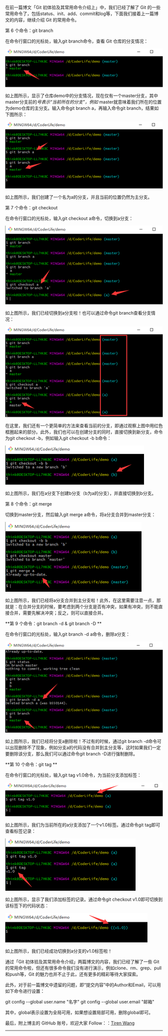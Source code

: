 在前一篇博文「Git 初体验及其常用命令介绍上」中，我们已经了解了 Git 的一些常用命令了，包括status、init、add、commit和log等，下面我们接着上一篇博文的内容，继续介绍 Git 的常用命令。

第 6 个命令：git branch

在命令行窗口的光标处，输入git branch命令，查看 Git 仓库的分支情况：

![2-3-01](images/2-3-01.png)

如上图所示，显示了仓库demo中的分支情况，现在仅有一个master分支，其中master分支前的*号表示“当前所在的分支”，例如* master就意味着我们所在的位置为demo仓库的主分支。输入命令git branch a，再输入命令git branch，结果如下图所示：

![2-3-01](images/2-3-02.png)

如上图所示，我们创建了一个名为a的分支，并且当前的位置仍然为主分支。

第 7 个命令：git checkout

在命令行窗口的光标处，输入git checkout a命令，切换到a分支：

![2-3-01](images/2-3-03.png)

如上图所示，我们已经切换到a分支啦！也可以通过命令git branch查看分支情况：

![2-3-01](images/2-3-04.png)

在这里，我们还有一个更简单的方法来查看当前的分支，即通过观察上图中用红色框圈起来的部分。此外，我们也可以在创建分支的同时，直接切换到新分支，命令为git checkout -b，例如输入git checkout -b b命令：

![2-3-01](images/2-3-05.png)

如上图所示，我们在a分支下创建b分支（b为a的分支），并直接切换到b分支。

第 8 个命令：git merge

切换到master分支，然后输入git merge a命令，将a分支合并到master分支：

![2-3-01](images/2-3-10.png)

如上图所示，我们已经将a分支合并到主分支啦！此外，在这里需要注意一点，那就是：在合并分支的时候，要考虑到两个分支是否有冲突，如果有冲突，则不能直接合并，需要先解决冲突；反之，则可以直接合并。

**第 9 个命令：git branch -d & git branch -D **

在命令行窗口的光标处，输入git branch -d a命令，删除a分支：

![2-3-01](images/2-3-06.png)

如上图所示，我们已经将分支a删除啦！不过有的时候，通过git branch -d命令可以出现删除不了现象，例如分支a的代码没有合并到主分支等，这时如果我们一定要删除该分支，那么我们可以通过命令git branch -D进行强制删除。

**第 10 个命令：git tag **

在命令行窗口的光标处，输入git tag v1.0命令，为当前分支添加标签：

![2-3-01](images/2-3-07.png)

如上图所示，我们为当前所在的a分支添加了一个v1.0标签。通过命令git tag即可查看标签记录：

![2-3-01](images/2-3-08.png)

如上图所示，显示了我们添加标签的记录。通过命令git checkout v1.0即可切换到该标签下的代码状态：

![2-3-01](images/2-3-09.png)

如上图所示，我们已经成功切换到a分支的v1.0标签啦！

通过「Git 初体验及其常用命令介绍」两篇博文的内容，我们已经了解了一些 Git 的常用命令啦，但还有很多命令我们没有进行演示，例如clone、rm、grep、pull和push等，Git 的魅力也并不止于此，还有更多的精彩等待大家探索。

此外，对于前一篇博文中遗留的问题，即“提交内容”中的Author和Email，可以用如下命令进行设置：

git config --global user.name "名字"
git config --global user.email "邮箱"

其中，global表示设置为全局可用，如果想设置局部可用，删除global即可。



最后，附上博主的 GitHub 账号，欢迎大家 Follow：：[Tiren Wang](https://github.com/TirenWang)

------------------------------------------------


